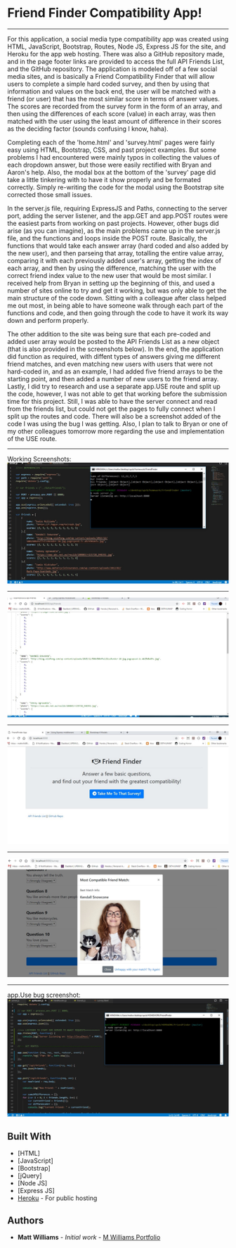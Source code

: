 # Friend Finder Compatibility App!
___

For this application, a social media type compatibility app was created using HTML, JavaScript, Bootstrap, Routes, Node JS, Express JS for the site, and Heroku for the app web hosting.  There was also a GitHub repository made, and in the page footer links are provided to access the full API Friends List, and the GitHub repository.  The application is modeled off of a few social media sites, and is basically a Friend Compatibility Finder that will allow users to complete a simple hard coded survey, and then by using that information and values on the back end, the user will be matched with a friend (or user) that has the most similar score in terms of answer values.  The scores are recorded from the survey form in the form of an array, and then using the differences of each score (value) in each array, was then matched with the user using the least amount of difference in their scores as the deciding factor (sounds confusing I know, haha).

Completing each of the 'home.html' and 'survey.html' pages were fairly easy using HTML, Bootstrap, CSS, and past project examples.  But some problems I had encountered were mainly typos in collecting the values of each dropdown answer, but those were easily rectified with Bryan and Aaron's help.  Also, the modal box at the bottom of the 'survey' page did take a little tinkering with to have it show properly and be formated correctly.  Simply re-writing the code for the modal using the Bootstrap site corrected those small issues.

In the server.js file, requiring ExpressJS and Paths, connecting to the server port, adding the server listener, and the app.GET and app.POST routes were the easiest parts from working on past projects.  However, other bugs did arise (as you can imagine), as the main problems came up in the server.js file, and the functions and loops inside the POST route.  Basically, the functions that would take each answer array (hard coded and also added by the new user), and then parseing that array, totalling the entire value array, comparing it with each previously added user's array, getting the index of each array, and then by using the difference, matching the user with the correct friend index value to the new user that would be most similar.  I received help from Bryan in setting up the beginning of this, and used a number of sites online to try and get it working, but was only able to get the main structure of the code down.  Sitting with a colleague after class helped me out most, in being able to have someone walk through each part of the functions and code, and then going through the code to have it work its way down and perform properly.

The other addition to the site was being sure that each pre-coded and added user array would be posted to the API Friends List as a new object (that is also provided in the screenshots below).  In the end, the application did function as required, with diffent types of answers giving me different friend matches, and even matching new users with users that were not hard-coded in, and as an example, I had added five friend arrays to be the starting point, and then added a number of new users to the friend array.  Lastly, I did try to research and use a separate app.USE route and split up the code, however, I was not able to get that working before the submission time for this project.  Still, I was able to have the server connect and read from the friends list, but could not get the pages to fully connect when I split up the routes and code.  There will also be a screenshot added of the code I was using the bug I was getting.  Also, I plan to talk to Bryan or one of my other colleagues tomorrow more regarding the use and implementation of the USE route.
___
Working Screenshots:
![friend-finder-server](images/friend-finder-server.jpg)
___
![friend-finder-api-friends-list](images/friend-finder-api-friends-list.jpg)
___
![friend-finder-home](images/friend-finder-home.jpg)
___
![friend-finder-survey-modal](images/friend-finder-survey-modal.jpg)
___
app.Use bug screenshot:
![friend-finder-getUseBugs](images/friend-finder-getUseBugs.jpg)

## Built With

* [HTML]
* [JavaScript]
* [Bootstrap]
* [jQuery]
* [Node JS]
* [Express JS]
* [Heroku](https://warm-island-74595.herokuapp.com/) - For public hosting

## Authors

* **Matt Williams** - *Initial work* - [M Williams Portfolio](https://mattwills09.github.io/portfolio.html)

